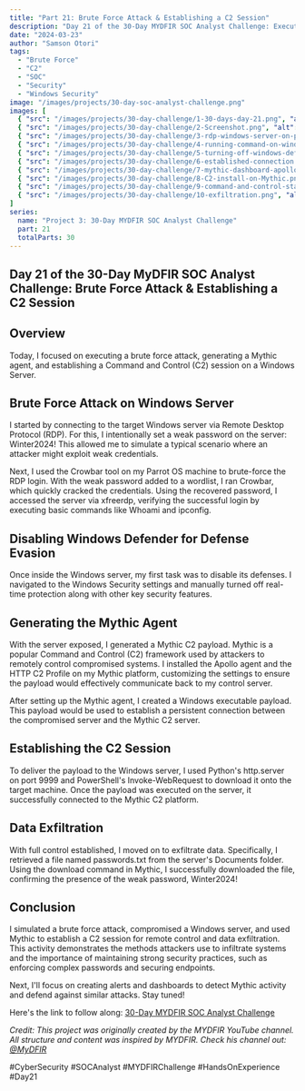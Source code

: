 ```yaml
---
title: "Part 21: Brute Force Attack & Establishing a C2 Session"
description: "Day 21 of the 30-Day MYDFIR SOC Analyst Challenge: Executing a brute force attack, generating a Mythic agent, and establishing a Command and Control session on a Windows Server."
date: "2024-03-23"
author: "Samson Otori"
tags:
  - "Brute Force"
  - "C2"
  - "SOC"
  - "Security"
  - "Windows Security"
image: "/images/projects/30-day-soc-analyst-challenge.png"
images: [
  { "src": "/images/projects/30-day-challenge/1-30-days-day-21.png", "alt": "30 Days MYDFIR SOC Analyst Challenge Day 21" },
  { "src": "/images/projects/30-day-challenge/2-Screenshot.png", "alt": "Initial Screenshot" },
  { "src": "/images/projects/30-day-challenge/3-rdp-windows-server-on-parrot.png", "alt": "RDP Connection to Windows Server from Parrot" },
  { "src": "/images/projects/30-day-challenge/4-running-command-on-windows-server.png", "alt": "Running Commands on Windows Server" },
  { "src": "/images/projects/30-day-challenge/5-turning-off-windows-defender-on-windows-server.png", "alt": "Disabling Windows Defender" },
  { "src": "/images/projects/30-day-challenge/6-established-connection.png", "alt": "Established Connection" },
  { "src": "/images/projects/30-day-challenge/7-mythic-dashboard-apollo-install.png", "alt": "Mythic Dashboard Apollo Installation" },
  { "src": "/images/projects/30-day-challenge/8-C2-install-on-Mythic.png", "alt": "C2 Installation on Mythic" },
  { "src": "/images/projects/30-day-challenge/9-command-and-control-stage.png", "alt": "Command and Control Stage" },
  { "src": "/images/projects/30-day-challenge/10-exfiltration.png", "alt": "Data Exfiltration" }
]
series:
  name: "Project 3: 30-Day MYDFIR SOC Analyst Challenge"
  part: 21
  totalParts: 30
---
```


## Day 21 of the 30-Day MyDFIR SOC Analyst Challenge: Brute Force Attack & Establishing a C2 Session

## Overview

Today, I focused on executing a brute force attack, generating a Mythic agent, and establishing a Command and Control (C2) session on a Windows Server.

## Brute Force Attack on Windows Server

I started by connecting to the target Windows server via Remote Desktop Protocol (RDP). For this, I intentionally set a weak password on the server: Winter2024! This allowed me to simulate a typical scenario where an attacker might exploit weak credentials.

Next, I used the Crowbar tool on my Parrot OS machine to brute-force the RDP login. With the weak password added to a wordlist, I ran Crowbar, which quickly cracked the credentials. Using the recovered password, I accessed the server via xfreerdp, verifying the successful login by executing basic commands like Whoami and ipconfig.

## Disabling Windows Defender for Defense Evasion

Once inside the Windows server, my first task was to disable its defenses. I navigated to the Windows Security settings and manually turned off real-time protection along with other key security features.

## Generating the Mythic Agent

With the server exposed, I generated a Mythic C2 payload. Mythic is a popular Command and Control (C2) framework used by attackers to remotely control compromised systems. I installed the Apollo agent and the HTTP C2 Profile on my Mythic platform, customizing the settings to ensure the payload would effectively communicate back to my control server.

After setting up the Mythic agent, I created a Windows executable payload. This payload would be used to establish a persistent connection between the compromised server and the Mythic C2 server.

## Establishing the C2 Session

To deliver the payload to the Windows server, I used Python's http.server on port 9999 and PowerShell's Invoke-WebRequest to download it onto the target machine. Once the payload was executed on the server, it successfully connected to the Mythic C2 platform.

## Data Exfiltration

With full control established, I moved on to exfiltrate data. Specifically, I retrieved a file named passwords.txt from the server's Documents folder. Using the download command in Mythic, I successfully downloaded the file, confirming the presence of the weak password, Winter2024!

## Conclusion

I simulated a brute force attack, compromised a Windows server, and used Mythic to establish a C2 session for remote control and data exfiltration. This activity demonstrates the methods attackers use to infiltrate systems and the importance of maintaining strong security practices, such as enforcing complex passwords and securing endpoints.

Next, I'll focus on creating alerts and dashboards to detect Mythic activity and defend against similar attacks. Stay tuned!

Here's the link to follow along: [30-Day MYDFIR SOC Analyst Challenge](https://www.youtube.com/watch?v=85x0NLj2zUo&list=PLG6KGSNK4PuBWmX9NykU0wnWamjxdKhDJ&index=48)

*Credit: This project was originally created by the MYDFIR YouTube channel. All structure and content was inspired by MYDFIR. Check his channel out: [@MyDFIR](https://www.youtube.com/@MyDFIR)*

#CyberSecurity #SOCAnalyst #MYDFIRChallenge #HandsOnExperience #Day21 